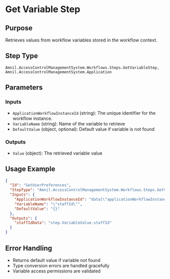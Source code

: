 # Get Variable Step

## Purpose
Retrieves values from workflow variables stored in the workflow context.

## Step Type
```
Amnil.AccessControlManagementSystem.Workflows.Steps.GetVariableStep, Amnil.AccessControlManagementSystem.Application
```

## Parameters

### Inputs
- `ApplicationWorkflowInstanceId` (string): The unique identifier for the workflow instance.
- `VariableName` (string): Name of the variable to retrieve
- `DefaultValue` (object, optional): Default value if variable is not found

### Outputs
- `Value` (object): The retrieved variable value

## Usage Example

```json
{
  "Id": "GetUserPreferences",
  "StepType": "Amnil.AccessControlManagementSystem.Workflows.Steps.GetVariableStep, Amnil.AccessControlManagementSystem.Application",
  "Inputs": {
    "ApplicationWorkflowInstanceId": "data[\"applicationWorkflowInstanceId\"]",
    "VariableName": "\"staffId\"",
    "DefaultValue": "{}"
  },
  "Outputs": {
    "staffIdData": "step.VariableValue.staffId"
  }
}
```

## Error Handling
- Returns default value if variable not found
- Type conversion errors are handled gracefully
- Variable access permissions are validated
